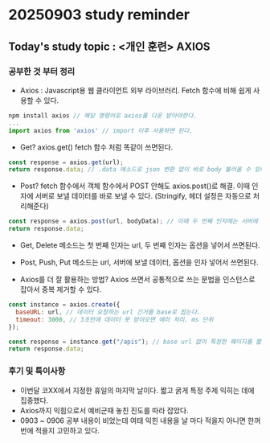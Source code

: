 # 20250903 study reminder

## Today's study topic : <개인 훈련> AXIOS

### 공부한 것 부터 정리

- Axios : Javascript용 웹 클라이언트 외부 라이브러리. Fetch 함수에 비해 쉽게 사용할 수 있다.

```js
npm install axios // 해당 명령어로 axios를 다운 받아야한다.
...
import axios from 'axios' // import 이후 사용하면 된다.
```

- Get? axios.get() fetch 함수 처럼 똑같이 쓰면된다.

```js
const response = axios.get(url);
return response.data; // .data 메소드로 json 변환 없이 바로 body 불러올 수 있다.
```

- Post? fetch 함수에서 객체 함수에서 POST 안해도 axios.post()로 해결. 이때 인자에 서버로 보낼 데이터를 바로 보낼 수 있다. (Stringify, 헤더 설정은 자동으로 처리해준다)

```js
const response = axios.post(url, bodyData); // 이때 두 번째 인자에는 서버에 보낼 데이터를 집어넣으면 된다.
return response.data;
```

- Get, Delete 메소드는 첫 번째 인자는 url, 두 번째 인자는 옵션을 넣어서 쓰면된다.

- Post, Push, Put 메소드는 url, 서버에 보낼 데이터, 옵션을 인자 넣어서 쓰면된다.

- Axios를 더 잘 활용하는 방법? Axios 쓰면서 공통적으로 쓰는 문법을 인스턴스로 잡아서 중복 제거할 수 있다.

```js
const instance = axios.create({
  baseURL: url, // 데이터 요청하는 url 긴거를 base로 잡는다.
  timeout: 3000, // 3초안에 데이터 못 받아오면 에러 처리. ms 단위
});

const response = instance.get("/apis"); // base url 없이 특정한 페이지를 짧게 접근 할 수 있다.
return response.data;
```

### 후기 및 특이사항

- 이번달 코XX에서 지정한 휴일의 마지막 날이다. 짧고 굵게 특정 주제 익히는 데에 집중했다.
- Axios까지 익힘으로서 예비군때 놓친 진도를 따라 잡았다.
- 0903 ~ 0906 공부 내용이 비었는데 여태 익힌 내용을 날 마다 적을지 아니면 한꺼번에 적을지 고민하고 있다.
